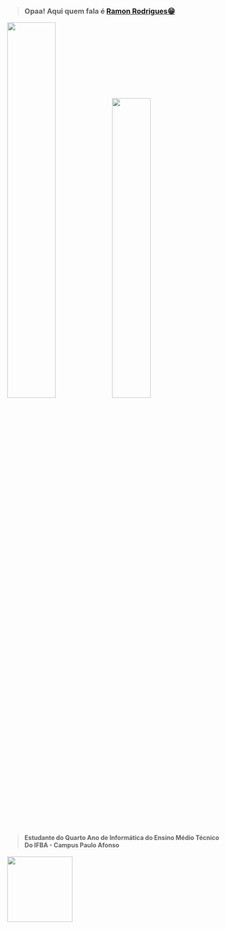 > ### Opaa! Aqui quem fala é <a href="https://www.w3schools.com/html/default.asp">Ramon Rodrigues😁</a>
<div>
  <img width="47%" src="https://github-readme-stats.vercel.app/api?username=Rodri10s&show_icons=true&theme=maroongold"/>
  <img width="42%" src="https://github-readme-stats.vercel.app/api/top-langs/?username=Rodri10s&layout=compact&show_icons=true&theme=maroongold"/>
</div>

## 
> #### Estudante do Quarto Ano de Informática do Ensino Médio Técnico Do IFBA - Campus Paulo Afonso
<div>
 <img hight="100cm" src="https://media.giphy.com/media/Godtj62ewycxy/giphy.gif" width="150px"/>
</div>

